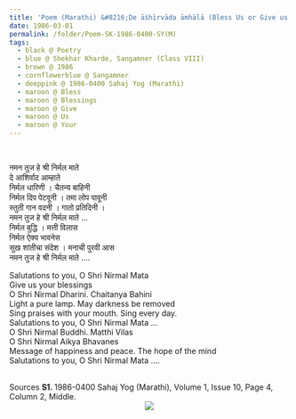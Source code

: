 ```yaml
---
title: 'Poem (Marathi) &#8216;De āśhīrvāda āmhālā (Bless Us or Give us Your blessings)&#8217; by Shekhar Kharde, Sangamner (Class VIII) from 1986-0400 Sahaj Yog (Marathi), Volume 1, Issue 10, Page 4, Column 2, Middle'
date: 1986-03-01
permalink: /folder/Poem-SK-1986-0400-SY(M)
tags:
  - black @ Poetry
  - blue @ Shekhar Kharde, Sangamner (Class VIII)
  - brown @ 1986
  - cornflowerblue @ Sangamner
  - deeppink @ 1986-0400 Sahaj Yog (Marathi)
  - maroon @ Bless
  - maroon @ Blessings
  - maroon @ Give
  - maroon @ Us
  - maroon @ Your
---
```


<br>

<p>
नमन तुज हे श्री निर्मल माते<br>
दे आशिर्वाद आम्हाते<br>
निर्मल धारिणी । चैतन्य बाहिनी<br>
निर्मल दिप पेटवूनी । तमा लोप पावूनी<br>
स्तुती गान वदनी । गातो प्रतिदिनी ।<br>
नमन तुज हे श्री निर्मल माते ...<br>
निर्मल बुद्धि । मत्ती विलास<br>
निर्मल ऐक्य भावनेस<br>
सुख शांतीचा संदेश । मनाची पुरवी आस<br>
नमन तुज हे श्री निर्मल माते ....
</p>

<p>
Salutations to you, O Shri Nirmal Mata<br>
Give us your blessings<br>
O Shri Nirmal Dharini. Chaitanya Bahini<br>
Light a pure lamp. May darkness be removed<br>
Sing praises with your mouth. Sing every day.<br>
Salutations to you, O Shri Nirmal Mata ...<br>
O Shri Nirmal Buddhi. Matthi Vilas<br>
O Shri Nirmal Aikya Bhavanes<br>
Message of happiness and peace. The hope of the mind<br>
Salutations to you, O Shri Nirmal Mata ....
</p>

<br>

<wave-list>
<list-title color="DarkSeaGreen" width="40">Sources</list-title>
  <list-item color="BlanchedAlmond"  width="280"><b>S1. </b> 1986-0400 Sahaj Yog (Marathi), Volume 1, Issue 10, Page 4, Column 2, Middle.</list-item>
</wave-list>

<div style="text-align: center"><img src="https://pub-419291371d4c44a1b438e7d5a9e4e904.r2.dev/Poem_(Marathi)_'De_ashirvada_amhala_(Bless_us)'_by_Ms._Shekhar_Kharde_Sangamner_(Class_VIII)_from_1986-0400_Sahaj_Yog_(Marathi)_Volume_1_Issue_10_Page_4_Column_2_Middle.jpg" /></div>